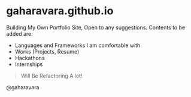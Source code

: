 # gaharavara.github.io

Building My Own Portfolio Site, Open to any suggestions.
Contents to be added are:

  * Languages and Frameworks I am comfortable with
  * Works (Projects, Resume)
  * Hackathons
  * Internships

> Will Be Refactoring A lot!

@gaharavara

